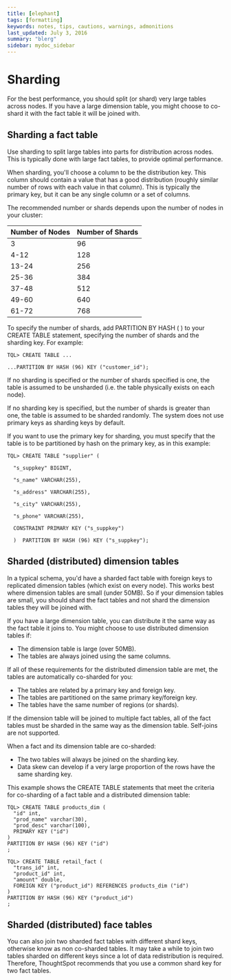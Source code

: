 ```yaml
---
title: [elephant]
tags: [formatting]
keywords: notes, tips, cautions, warnings, admonitions
last_updated: July 3, 2016
summary: "blerg"
sidebar: mydoc_sidebar
---
```

# Sharding

For the best performance, you should split \(or shard\) very large tables across nodes. If you have a large dimension table, you might choose to co-shard it with the fact table it will be joined with.

## Sharding a fact table

Use sharding to split large tables into parts for distribution across nodes. This is typically done with large fact tables, to provide optimal performance.

When sharding, you'll choose a column to be the distribution key. This column should contain a value that has a good distribution \(roughly similar number of rows with each value in that column\). This is typically the primary key, but it can be any single column or a set of columns.

The recommended number or shards depends upon the number of nodes in your cluster:

|Number of Nodes|Number of Shards|
|---------------|----------------|
|3|96|
|4-12|128|
|13-24|256|
|25-36|384|
|37-48|512|
|49-60|640|
|61-72|768|

To specify the number of shards, add PARTITION BY HASH \( \) to your CREATE TABLE statement, specifying the number of shards and the sharding key. For example:

```
TQL> CREATE TABLE ...

...PARTITION BY HASH (96) KEY ("customer_id");
```

If no sharding is specified or the number of shards specified is one, the table is assumed to be unsharded \(i.e. the table physically exists on each node\).

If no sharding key is specified, but the number of shards is greater than one, the table is assumed to be sharded randomly. The system does not use primary keys as sharding keys by default.

If you want to use the primary key for sharding, you must specify that the table is to be partitioned by hash on the primary key, as in this example:

```
TQL> CREATE TABLE "supplier" (

  "s_suppkey" BIGINT,

  "s_name" VARCHAR(255),

  "s_address" VARCHAR(255),

  "s_city" VARCHAR(255),

  "s_phone" VARCHAR(255),

  CONSTRAINT PRIMARY KEY ("s_suppkey")

  )  PARTITION BY HASH (96) KEY ("s_suppkey");
```

## Sharded \(distributed\) dimension tables

In a typical schema, you'd have a sharded fact table with foreign keys to replicated dimension tables \(which exist on every node\). This works best where dimension tables are small \(under 50MB\). So if your dimension tables are small, you should shard the fact tables and not shard the dimension tables they will be joined with.

If you have a large dimension table, you can distribute it the same way as the fact table it joins to. You might choose to use distributed dimension tables if:

-   The dimension table is large \(over 50MB\).
-   The tables are always joined using the same columns.

If all of these requirements for the distributed dimension table are met, the tables are automatically co-sharded for you:

-   The tables are related by a primary key and foreign key.
-   The tables are partitioned on the same primary key/foreign key.
-   The tables have the same number of regions \(or shards\).

If the dimension table will be joined to multiple fact tables, all of the fact tables must be sharded in the same way as the dimension table. Self-joins are not supported.

When a fact and its dimension table are co-sharded:

-   The two tables will always be joined on the sharding key.
-   Data skew can develop if a very large proportion of the rows have the same sharding key.

This example shows the CREATE TABLE statements that meet the criteria for co-sharding of a fact table and a distributed dimension table:

```
TQL> CREATE TABLE products_dim (
  "id" int,
  "prod_name" varchar(30),
  "prod_desc" varchar(100),
  PRIMARY KEY ("id")
)
PARTITION BY HASH (96) KEY ("id")
;

TQL> CREATE TABLE retail_fact (
  "trans_id" int,
  "product_id" int,
  "amount" double,
  FOREIGN KEY ("product_id") REFERENCES products_dim ("id")
)
PARTITION BY HASH (96) KEY ("product_id")
;
```

## Sharded \(distributed\) face tables

You can also join two sharded fact tables with different shard keys, otherwise know as non co-sharded tables. It may take a while to join two tables sharded on different keys since a lot of data redistribution is required. Therefore, ThoughtSpot recommends that you use a common shard key for two fact tables.

